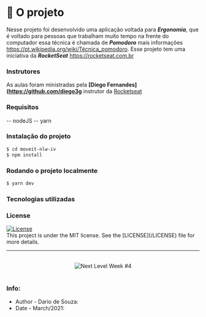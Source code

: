 
# 📝 O projeto

Nesse projeto foi desenvolvido uma aplicação voltada para ***Ergonomia***, que é voltado para pessoas que trabalham muito tempo na frente do computador
essa técnica é chamada de ***Pomodoro*** mais informações https://pt.wikipedia.org/wiki/Técnica_pomodoro. Esse projeto tem uma iniciativa da ***RocketSeat***
https://rocketseat.com.br 

###  Instrutores

As aulas foram ministradas pela **[Diego Fernandes](https://github.com/diego3g** instrutor da [Rocketseat](https://rocketseat.com.br/)

### Requisitos

-- nodeJS
-- yarn

### Instalação do projeto

```sh
$ cd moveit-nlw-iv
$ npm install
```

### Rodando o projeto localmente

```sh
$ yarn dev
```

### Tecnologias utilizadas






### License

<a href="https://opensource.org/licenses/MIT">
    <img alt="License" src="https://img.shields.io/badge/license-MIT-05C11B?style=flat-square">
</a>

<br>
This project is under the MIT license. See the [LICENSE](/LICENSE) file for more details.

---

<br>

<div align="center">
    <img src=".github/nlw4.jpg" alt="Next Level Week #4">
</div>

<br>

###  Info:
- Author - Dario de Souza:
- Date - March/2021:
